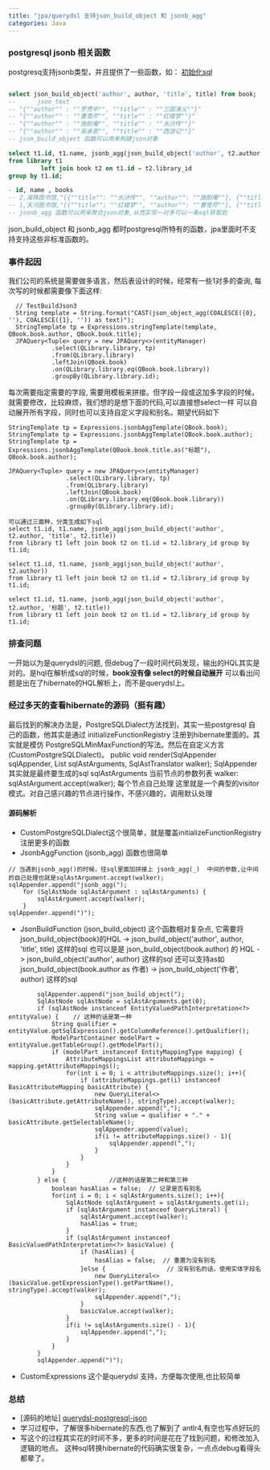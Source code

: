 ```yaml
---
title: "jpa/querydsl 支持json_build_object 和 jsonb_agg"
categories: Java
---
```


### postgresql jsonb 相关函数
postgresq支持jsonb类型，并且提供了一些函数，如：
[初始化sql][init.sql]
```sql

select json_build_object('author', author, 'title', title) from book;
--      json_text
-- "{""author"" : ""罗贯中"", ""title"" : ""三国演义""}"
-- "{""author"" : ""曹雪芹"", ""title"" : ""红楼梦""}"
-- "{""author"" : ""施耐庵"", ""title"" : ""水浒传""}"
-- "{""author"" : ""吴承恩"", ""title"" : ""西游记""}"
-- json_build_object 函数可以用来构建json对象

select t1.id, t1.name, jsonb_agg(json_build_object('author', t2.author, 'title', t2.title)) as books
from library t1
         left join book t2 on t1.id = t2.library_id
group by t1.id;

- id, name , books
-- 2,海珠图书馆,"[{""title"": ""水浒传"", ""author"": ""施耐庵""}, {""title"": ""三国演义"", ""author"": ""罗贯中""}]"
-- 1,天河图书馆,"[{""title"": ""红楼梦"", ""author"": ""曹雪芹""}, {""title"": ""西游记"", ""author"": ""吴承恩""}]"
-- jsonb_agg 函数可以用来聚合json对象,从而实现一对多可以一条sql获取到

```
json_build_object 和 jsonb_agg 都时postgresql所特有的函数，jpa里面时不支持支持这些非标准函数的。

### 事件起因
我们公司的系统是需要做多语言，然后表设计的时候，经常有一些1对多的查询, 每次写的时候都需要像下面这样:
``` 
  // TestBuildJson3
  String template = String.format("CAST(json_object_agg(COALESCE({0}, ''), COALESCE({1}, '')) as text)");
  StringTemplate tp = Expressions.stringTemplate(template, QBook.book.author, QBook.book.title);
  JPAQuery<Tuple> query = new JPAQuery<>(entityManager)
            .select(QLibrary.library, tp)
            .from(QLibrary.library)
            .leftJoin(QBook.book)
            .on(QLibrary.library.eq(QBook.book.library))
            .groupBy(QLibrary.library.id);
```
每次需要指定需要的字段, 需要用模板来拼接。但字段一段或这加多字段的时候，就需要修改，比较麻烦，我们想的是想下面的代码,可以直接想select一样
可以自动展开所有字段，同时也可以支持自定义字段和别名。期望代码如下
```
StringTemplate tp = Expressions.jsonbAggTemplate(QBook.book);
StringTemplate tp = Expressions.jsonbAggTemplate(QBook.book.author);
StringTemplate tp = Expressions.jsonbAggTemplate(QBook.book.title.as("标题"), QBook.book.author);

JPAQuery<Tuple> query = new JPAQuery<>(entityManager)
                .select(QLibrary.library, tp)
                .from(QLibrary.library)
                .leftJoin(QBook.book)
                .on(QLibrary.library.eq(QBook.book.library))
                .groupBy(QLibrary.library.id);
                
可以通过三面种，分类生成如下sql
select t1.id, t1.name, jsonb_agg(json_build_object('author', t2.author, 'title', t2.title))
from library t1 left join book t2 on t1.id = t2.library_id group by t1.id;

select t1.id, t1.name, jsonb_agg(json_build_object('author', t2.author))
from library t1 left join book t2 on t1.id = t2.library_id group by t1.id;

select t1.id, t1.name, jsonb_agg(json_build_object('author', t2.author, '标题', t2.title))
from library t1 left join book t2 on t1.id = t2.library_id group by t1.id;
```

### 排查问题 
一开始以为是querydsl的问题, 但debug了一段时间代码发现，输出的HQL其实是对的。是hql在解析成sql的时候，**book没有像 select的时候自动展开**
可以看出问题是出在了hibernate的HQL解析上，而不是querydsl上。


### 经过多天的查看hibernate的源码（挺有趣）
最后找到的解决办法是，PostgreSQLDialect方法找到，其实一些postgresql 自己的函数，他其实是通过 initializeFunctionRegistry
注册到hibernate里面的。其实就是模仿 PostgreSQLMinMaxFunction的写法。然后在自定义方言(CustomPostgreSQLDialect)。
public void render(SqlAppender sqlAppender, List<? extends SqlAstNode> sqlAstArguments, SqlAstTranslator<?> walker);
SqlAppender 其实就是最终要生成的sql
sqlAstArguments 当前节点的参数列表
walker:  sqlAstArgument.accept(walker);  每个节点自己处理
这里就是一个典型的visitor模式。对自己感兴趣的节点进行操作，不感兴趣的，调用默认处理

#### 源码解析
- CustomPostgreSQLDialect这个很简单，就是覆盖initializeFunctionRegistry 注册更多的函数
- JsonbAggFunction (jsonb_agg) 函数也很简单
```
// 当遇到jsonb_agg()的时候，往sql里面加拼接上 jsonb_agg(_)  中间的参数,让中间的自己处理也就是sqlAstArgument.accept(walker);
sqlAppender.append("jsonb_agg(");
    for (SqlAstNode sqlAstArgument : sqlAstArguments) {
        sqlAstArgument.accept(walker);
    }
sqlAppender.append(")");
```
- JsonBuildFunction (json_build_object)
  这个函数相对复杂点, 它需要将 json_build_object(book)的HQL ->  json_build_object('author', author, 'title', title)  这样的sql
  也可以是是 json_build_object(book.author) 的 HQL ->  json_build_object('author', author)  这样的sql 
   还可以支持as如 json_build_object(book.author as 作者) -> json_build_object('作者', author)  这样的sql
```
        sqlAppender.append("json_build_object(");
        SqlAstNode sqlAstNode = sqlAstArguments.get(0);
        if (sqlAstNode instanceof EntityValuedPathInterpretation<?> entityValue) {    // 这种的话是第一种
            String qualifier = entityValue.getSqlExpression().getColumnReference().getQualifier();
            ModelPartContainer modelPart = entityValue.getTableGroup().getModelPart();
            if (modelPart instanceof EntityMappingType mapping) {
                AttributeMappingsList attributeMappings = mapping.getAttributeMappings();
                for(int i = 0; i < attributeMappings.size(); i++){
                    if (attributeMappings.get(i) instanceof BasicAttributeMapping basicAttribute) {
                        new QueryLiteral<>(basicAttribute.getAttributeName(), stringType).accept(walker);
                        sqlAppender.append(",");
                        String value = qualifier + "." + basicAttribute.getSelectableName();
                        sqlAppender.append(value);
                        if(i != attributeMappings.size() - 1){
                            sqlAppender.append(",");
                        }
                    }
                }
            }
        } else {            //这种的话是第二种和第三种
            boolean hasAlias = false;  // 记录是否有别名
            for(int i = 0; i < sqlAstArguments.size(); i++){
                SqlAstNode sqlAstArgument = sqlAstArguments.get(i);
                if (sqlAstArgument instanceof QueryLiteral) {
                    sqlAstArgument.accept(walker);
                    hasAlias = true;
                }
                if (sqlAstArgument instanceof BasicValuedPathInterpretation<?> basicValue) {
                    if (hasAlias) {
                        hasAlias = false;  // 重置为没有别名
                    }else {                 // 没有别名的话，使用实体字段名
                        new QueryLiteral<>(basicValue.getExpressionType().getPartName(), stringType).accept(walker);
                        sqlAppender.append(",");
                    }
                    basicValue.accept(walker);
                }
                if(i != sqlAstArguments.size() - 1){
                    sqlAppender.append(",");
                }
            }
        }
        sqlAppender.append(")");

```
-  CustomExpressions 这个是querydsl 支持，方便每次使用,也比较简单


### 总结 
- [源码的地址] [querydsl-postgresql-json] 
- 学习过程中，了解很多hibernate的东西,也了解到了 antlr4,有空也写点好玩的
- 写这个的过程其实花的时间不多，更多的时间是花在了找到问题，和修改加入逻辑的地点。 这种sql转换hibernate的代码确实很复杂，一点点debug看得头都晕了。

[init.sql]: https://github.com/happen-w/querydsl-postgresql-json/blob/main/src/test/resources/init.sql
[querydsl-postgresql-json]: https://github.com/happen-w/querydsl-postgresql-json



